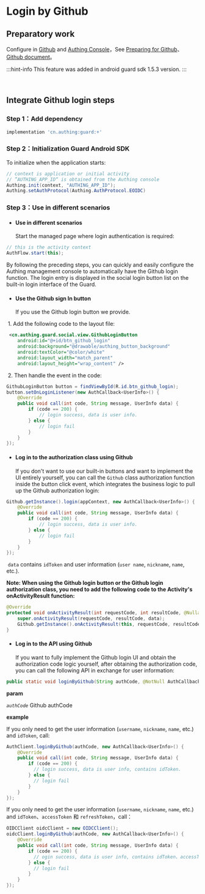 # Login by Github

<LastUpdated/>

## Preparatory work

Configure in [Github](https://github.com/settings/developers) and [Authing Console](https://authing.cn/)，See [Preparing for  Github](../../../guides/connections/social/github-mobile/README.md)、[Github document](https://docs.github.com/zh/apps/oauth-apps/building-oauth-apps/creating-an-oauth-app)。

:::hint-info
This feature was added in android guard sdk 1.5.3 version.
:::

<br>

## Integrate Github login steps

### Step 1：Add dependency

```groovy
implementation 'cn.authing:guard:+'
```

### Step 2：Initialization Guard Android SDK

To initialize when the application starts:

```java
// context is application or initial activity
// ”AUTHING_APP_ID“ is obtained from the Authing console
Authing.init(context, "AUTHING_APP_ID");
Authing.setAuthProtocol(Authing.AuthProtocol.EOIDC)
```

### Step 3：Use in different scenarios

- #### Use in different scenarios

  Start the managed page where login authentication is required:

```java
// this is the activity context
AuthFlow.start(this);
```

By following the preceding steps, you can quickly and easily configure the Authing management console to automatically have the Github login function. The login entry is displayed in the social login button list on the built-in login interface of the Guard.

- #### Use the Github sign In button

  If you use the Github login button we provide.

​		1. Add the following code to the layout file:

```xml
 <cn.authing.guard.social.view.GithubLoginButton
    android:id="@+id/btn_github_login"
    android:background="@drawable/authing_button_background"
    android:textColor="@color/white"
    android:layout_width="match_parent"
    android:layout_height="wrap_content" />
```

​		2. Then handle the event in the code:

```java
GithubLoginButton button = findViewById(R.id.btn_github_login);
button.setOnLoginListener(new AuthCallback<UserInfo>() {
    @Override
    public void call(int code, String message, UserInfo data) {
      	if (code == 200) {
        	// login success, data is user info.
       	} else {
        	// login fail
      	}
    }
});
```

- #### Log in to the authorization class using Github

  If you don't want to use our built-in buttons and want to implement the UI entirely yourself, you can call the `Github` class authorization function inside the button click event, which integrates the business logic to pull up the Github authorization login:

```java
Github.getInstance().login(appContext, new AuthCallback<UserInfo>() {
    @Override
    public void call(int code, String message, UserInfo data) {
        if (code == 200) {
        	// login success, data is user info.
       	} else {
        	// login fail
      	}
    }
});
```

​	`data` contains `idToken` and user information (`user name`, `nickname`, `name`, etc.).

**Note: When using the Github login button or the Github login authorization class, you need to add the following code to the Activity's onActivityResult function:**

```java
@Override
protected void onActivityResult(int requestCode, int resultCode, @Nullable Intent data) {
    super.onActivityResult(requestCode, resultCode, data);
    Github.getInstance().onActivityResult(this, requestCode, resultCode, data);
}
```

- #### Log in to the API using Github

  If you want to fully implement the Github login UI and obtain the authorization code logic yourself, after obtaining the authorization code, you can call the following API in exchange for user information:

```java
public static void loginByGithub(String authCode, @NotNull AuthCallback<UserInfo> callback)
```

**param**

*`authCode`* Github authCode

**example**

If you only need to get the user information (`username`, `nickname`, `name`, etc.) and `idToken`, call:

```java
AuthClient.loginByGithub(authCode, new AuthCallback<UserInfo>() {
    @Override
    public void call(int code, String message, UserInfo data) {
        if (code == 200) {
          // login success, data is user info, contains idToken.
        } else {
          // login fail
        }
    }
});
```

If you only need to get the user information (`username`, `nickname`, `name`, etc.) and `idToken`、`accessToken` 和 `refreshToken`，call：

```java
OIDCClient oidcClient = new OIDCClient();
oidcClient.loginByGithub(authCode, new AuthCallback<UserInfo>() {
    @Override
    public void call(int code, String message, UserInfo data) {
        if (code == 200) {
          // ogin success, data is user info, contains idToken、accessToken and refreshToken.
        } else {
          // login fail
        }
    }
});
```

